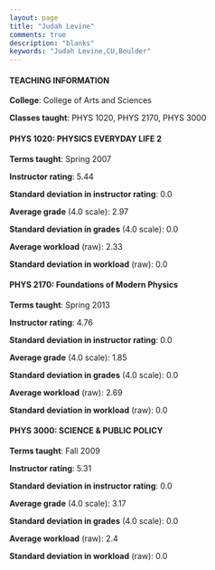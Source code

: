 ```yaml
---
layout: page
title: "Judah Levine" 
comments: true
description: "blanks"
keywords: "Judah Levine,CU,Boulder"
---
```

<head>
<script src="https://ajax.googleapis.com/ajax/libs/jquery/2.1.3/jquery.min.js"></script>
<script src="https://dl.dropboxusercontent.com/s/pc42nxpaw1ea4o9/highcharts.js?dl=0"></script>
<!-- <script src="../assets/js/highcharts.js"></script> -->
<style type="text/css">@font-face {
	font-family: "Bebas Neue";
	src: url(https://www.filehosting.org/file/details/544349/BebasNeue Regular.otf) format("opentype");
	}
	h1.Bebas { 
		font-family: "Bebas Neue", Verdana, Tahoma;
	}
</style>
</head>
	   
#### TEACHING INFORMATION

**College**: College of Arts and Sciences

**Classes taught**: PHYS 1020, PHYS 2170, PHYS 3000

#### PHYS 1020: PHYSICS EVERYDAY LIFE 2

**Terms taught**: Spring 2007

**Instructor rating**: 5.44

**Standard deviation in instructor rating**: 0.0

**Average grade** (4.0 scale): 2.97

**Standard deviation in grades** (4.0 scale): 0.0

**Average workload** (raw): 2.33

**Standard deviation in workload** (raw): 0.0

#### PHYS 2170: Foundations of Modern Physics

**Terms taught**: Spring 2013

**Instructor rating**: 4.76

**Standard deviation in instructor rating**: 0.0

**Average grade** (4.0 scale): 1.85

**Standard deviation in grades** (4.0 scale): 0.0

**Average workload** (raw): 2.69

**Standard deviation in workload** (raw): 0.0

#### PHYS 3000: SCIENCE & PUBLIC POLICY

**Terms taught**: Fall 2009

**Instructor rating**: 5.31

**Standard deviation in instructor rating**: 0.0

**Average grade** (4.0 scale): 3.17

**Standard deviation in grades** (4.0 scale): 0.0

**Average workload** (raw): 2.4

**Standard deviation in workload** (raw): 0.0

